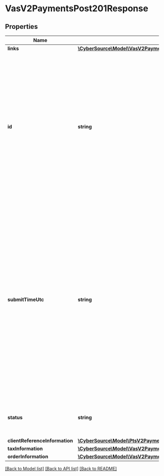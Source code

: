 # VasV2PaymentsPost201Response

## Properties
Name | Type | Description | Notes
------------ | ------------- | ------------- | -------------
**links** | [**\CyberSource\Model\VasV2PaymentsPost201ResponseLinks**](VasV2PaymentsPost201ResponseLinks.md) |  | [optional] 
**id** | **string** | An unique identification number to identify the submitted request. It is also appended to the endpoint of the resource.  On incremental authorizations, this value with be the same as the identification number returned in the original authorization response.  #### PIN debit Returned for all PIN debit services. | [optional] 
**submitTimeUtc** | **string** | Time of request in UTC. Format: &#x60;YYYY-MM-DDThh:mm:ssZ&#x60; **Example** &#x60;2016-08-11T22:47:57Z&#x60; equals August 11, 2016, at 22:47:57 (10:47:57 p.m.). The &#x60;T&#x60; separates the date and the time. The &#x60;Z&#x60; indicates UTC.  Returned by authorization service.  #### PIN debit Time when the PIN debit credit, PIN debit purchase or PIN debit reversal was requested.  Returned by PIN debit credit, PIN debit purchase or PIN debit reversal. | [optional] 
**status** | **string** | The status of the submitted transaction.  Possible values:  - COMPLETED | [optional] 
**clientReferenceInformation** | [**\CyberSource\Model\PtsV2PaymentsPost201ResponseClientReferenceInformation**](PtsV2PaymentsPost201ResponseClientReferenceInformation.md) |  | [optional] 
**taxInformation** | [**\CyberSource\Model\VasV2PaymentsPost201ResponseTaxInformation**](VasV2PaymentsPost201ResponseTaxInformation.md) |  | [optional] 
**orderInformation** | [**\CyberSource\Model\VasV2PaymentsPost201ResponseOrderInformation**](VasV2PaymentsPost201ResponseOrderInformation.md) |  | [optional] 

[[Back to Model list]](../README.md#documentation-for-models) [[Back to API list]](../README.md#documentation-for-api-endpoints) [[Back to README]](../README.md)


